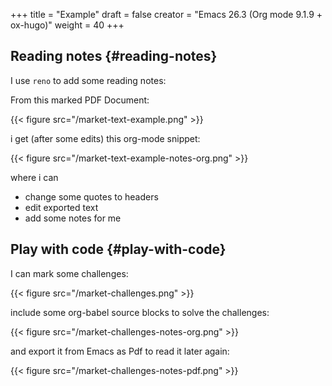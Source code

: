 +++
title = "Example"
draft = false
creator = "Emacs 26.3 (Org mode 9.1.9 + ox-hugo)"
weight = 40
+++

## Reading notes {#reading-notes}

I use `reno` to add some reading notes:

From this marked PDF Document:

{{< figure src="/market-text-example.png" >}}

i get (after some edits) this org-mode snippet:

{{< figure src="/market-text-example-notes-org.png" >}}

where i can

-   change some quotes to headers
-   edit exported text
-   add some notes for me


## Play with code {#play-with-code}

I can mark some challenges:

{{< figure src="/market-challenges.png" >}}

include some org-babel source blocks to solve the challenges:

{{< figure src="/market-challenges-notes-org.png" >}}

and export it from Emacs as Pdf to read it later again:

{{< figure src="/market-challenges-notes-pdf.png" >}}
